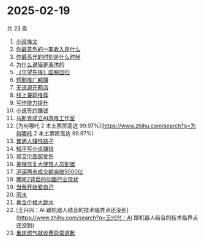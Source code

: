 # 2025-02-19

共 23 条

<!-- BEGIN -->
<!-- 最后更新时间 Wed Feb 19 2025 20:18:04 GMT+0800 (China Standard Time) -->

1. [小说推文](https://www.zhihu.com/search?q=小说推文)
1. [你最意外的一笔收入是什么](https://www.zhihu.com/search?q=你最意外的一笔收入是什么)
1. [你最高光的时刻是什么时候](https://www.zhihu.com/search?q=你最高光的时刻是什么时候)
1. [为什么说猫是液体的](https://www.zhihu.com/search?q=为什么说猫是液体的)
1. [《守望先锋》国服回归](https://www.zhihu.com/search?q=《守望先锋》国服回归)
1. [短剧推广躺赚](https://www.zhihu.com/search?q=短剧推广躺赚)
1. [无货源开网店](https://www.zhihu.com/search?q=无货源开网店)
1. [线上兼职推荐](https://www.zhihu.com/search?q=线上兼职推荐)
1. [写作能力提升](https://www.zhihu.com/search?q=写作能力提升)
1. [小说签约赚钱](https://www.zhihu.com/search?q=小说签约赚钱)
1. [马斯克成立AI游戏工作室](https://www.zhihu.com/search?q=马斯克成立AI游戏工作室)
1. [为何哪吒 2 本土票房高达 99.97%](https://www.zhihu.com/search?q=为何哪吒 2
   本土票房高达 99.97%)
1. [普通人赚钱路子](https://www.zhihu.com/search?q=普通人赚钱路子)
1. [知乎写小说赚钱](https://www.zhihu.com/search?q=知乎写小说赚钱)
1. [郭艾伦面部受伤](https://www.zhihu.com/search?q=郭艾伦面部受伤)
1. [美俄恢复大使馆人员配置](https://www.zhihu.com/search?q=美俄恢复大使馆人员配置)
1. [沪深两市成交额突破5000亿](https://www.zhihu.com/search?q=沪深两市成交额突破5000亿)
1. [哪咤2背后的动画行业现状](https://www.zhihu.com/search?q=哪咤2背后的动画行业现状)
1. [当我开始爱自己](https://www.zhihu.com/search?q=当我开始爱自己)
1. [雨水](https://www.zhihu.com/search?q=雨水)
1. [黄金价格大跳水](https://www.zhihu.com/search?q=黄金价格大跳水)
1. [王兴兴：AI
   跟机器人结合的技术临界点还没到](https://www.zhihu.com/search?q=王兴兴：AI
   跟机器人结合的技术临界点还没到)
1. [重庆燃气就收费异常道歉](https://www.zhihu.com/search?q=重庆燃气就收费异常道歉)

<!-- END -->
